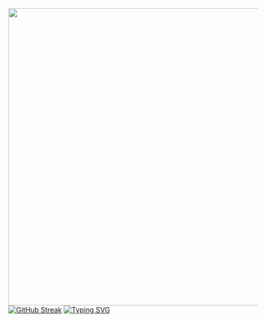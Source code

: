 <img align="center" width="600" src="https://github-readme-stats.vercel.app/api?username=swwwwj&theme=dark&include_all_commits=true&show_icons=true&hide_border=true" />
<a href="https://git.io/streak-stats"><img src="https://streak-stats.demolab.com?user=swwwwj&theme=dark&border_radius=4.6&card_width=600" alt="GitHub Streak" /></a>
<a href="https://git.io/typing-svg"><img src="https://readme-typing-svg.demolab.com?font=Fira+Code&weight=500&size=100&pause=1000&color=8D88C0&width=435&lines=SWWWJ" alt="Typing SVG" /></a>
